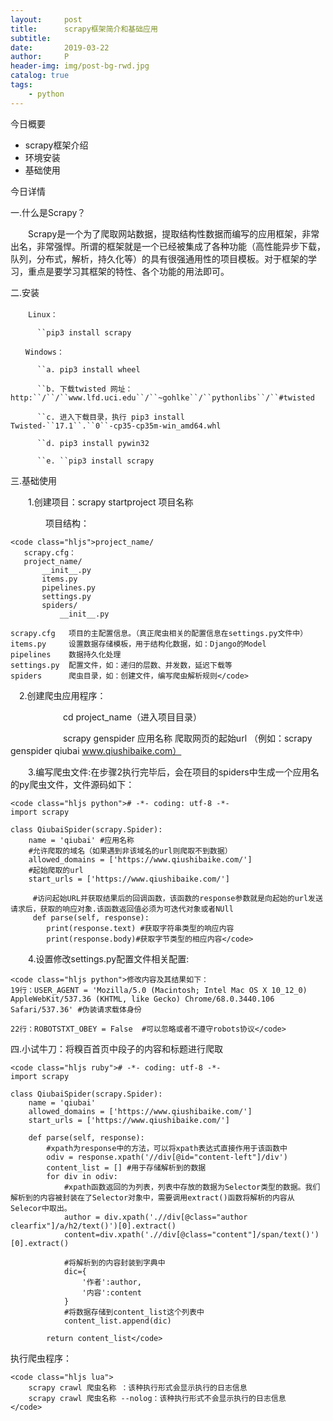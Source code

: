 ```yaml
---
layout:     post
title:      scrapy框架简介和基础应用
subtitle:   
date:       2019-03-22
author:     P
header-img: img/post-bg-rwd.jpg
catalog: true
tags:
    - python
---
```

今日概要

- scrapy框架介绍
- 环境安装
- 基础使用

今日详情

一.什么是Scrapy？

　　Scrapy是一个为了爬取网站数据，提取结构性数据而编写的应用框架，非常出名，非常强悍。所谓的框架就是一个已经被集成了各种功能（高性能异步下载，队列，分布式，解析，持久化等）的具有很强通用性的项目模板。对于框架的学习，重点是要学习其框架的特性、各个功能的用法即可。

二.安装

　　`Linux：`

`      ``pip3 install scrapy`

`　　Windows：`

`      ``a. pip3 install wheel`

`      ``b. 下载twisted 网址：  http:``/``/``www.lfd.uci.edu``/``~gohlke``/``pythonlibs``/``#twisted`

`      ``c. 进入下载目录，执行 pip3 install Twisted‑``17.1``.``0``‑cp35‑cp35m‑win_amd64.whl`

`      ``d. pip3 install pywin32`

`      ``e. ``pip3 install scrapy`

三.基础使用

　　1.创建项目：scrapy startproject 项目名称

　　　　项目结构：

```
<code class="hljs">project_name/
   scrapy.cfg：
   project_name/
       __init__.py
       items.py
       pipelines.py
       settings.py
       spiders/
           __init__.py

scrapy.cfg   项目的主配置信息。（真正爬虫相关的配置信息在settings.py文件中）
items.py     设置数据存储模板，用于结构化数据，如：Django的Model
pipelines    数据持久化处理
settings.py  配置文件，如：递归的层数、并发数，延迟下载等
spiders      爬虫目录，如：创建文件，编写爬虫解析规则</code>
```

　2.创建爬虫应用程序：

　　　　　　cd project_name（进入项目目录）

　　　　　　scrapy genspider 应用名称 爬取网页的起始url （例如：scrapy genspider qiubai www.qiushibaike.com）

　　3.编写爬虫文件:在步骤2执行完毕后，会在项目的spiders中生成一个应用名的py爬虫文件，文件源码如下：

```
<code class="hljs python"># -*- coding: utf-8 -*-
import scrapy

class QiubaiSpider(scrapy.Spider):
    name = 'qiubai' #应用名称
    #允许爬取的域名（如果遇到非该域名的url则爬取不到数据）
    allowed_domains = ['https://www.qiushibaike.com/']
    #起始爬取的url
    start_urls = ['https://www.qiushibaike.com/']

     #访问起始URL并获取结果后的回调函数，该函数的response参数就是向起始的url发送请求后，获取的响应对象.该函数返回值必须为可迭代对象或者NUll 
     def parse(self, response):
        print(response.text) #获取字符串类型的响应内容
        print(response.body)#获取字节类型的相应内容</code>
```

　　4.设置修改settings.py配置文件相关配置:

```
<code class="hljs python">修改内容及其结果如下：
19行：USER_AGENT = 'Mozilla/5.0 (Macintosh; Intel Mac OS X 10_12_0) AppleWebKit/537.36 (KHTML, like Gecko) Chrome/68.0.3440.106 Safari/537.36' #伪装请求载体身份

22行：ROBOTSTXT_OBEY = False  #可以忽略或者不遵守robots协议</code>
```

四.小试牛刀：将糗百首页中段子的内容和标题进行爬取

```
<code class="hljs ruby"># -*- coding: utf-8 -*-
import scrapy

class QiubaiSpider(scrapy.Spider):
    name = 'qiubai'
    allowed_domains = ['https://www.qiushibaike.com/']
    start_urls = ['https://www.qiushibaike.com/']

    def parse(self, response):
        #xpath为response中的方法，可以将xpath表达式直接作用于该函数中
        odiv = response.xpath('//div[@id="content-left"]/div')
        content_list = [] #用于存储解析到的数据
        for div in odiv:
            #xpath函数返回的为列表，列表中存放的数据为Selector类型的数据。我们解析到的内容被封装在了Selector对象中，需要调用extract()函数将解析的内容从Selecor中取出。
            author = div.xpath('.//div[@class="author clearfix"]/a/h2/text()')[0].extract()
            content=div.xpath('.//div[@class="content"]/span/text()')[0].extract()

            #将解析到的内容封装到字典中
            dic={
                '作者':author,
                '内容':content
            }
            #将数据存储到content_list这个列表中
            content_list.append(dic)

        return content_list</code>
```

执行爬虫程序：

```
<code class="hljs lua">
    scrapy crawl 爬虫名称 ：该种执行形式会显示执行的日志信息
    scrapy crawl 爬虫名称 --nolog：该种执行形式不会显示执行的日志信息
</code>
```
